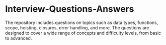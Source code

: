 # Interview-Questions-Answers
The repository includes questions on topics such as data types, functions, scope, hoisting, closures, error handling, and more. The questions are designed to cover a wide range of concepts and difficulty levels, from basic to advanced.
